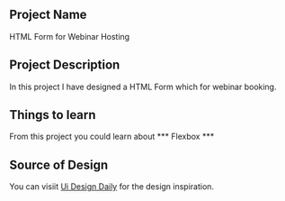 ## Project Name

 HTML Form for Webinar Hosting


## Project Description

In this project I have designed a HTML Form which for webinar booking. 

## Things to learn

From this project you could learn about *** Flexbox ***

## Source of Design

You can visiit [Ui Design Daily](https://www.uidesigndaily.com/posts/studio-form-dark-theme-day-1364) for the design inspiration.

